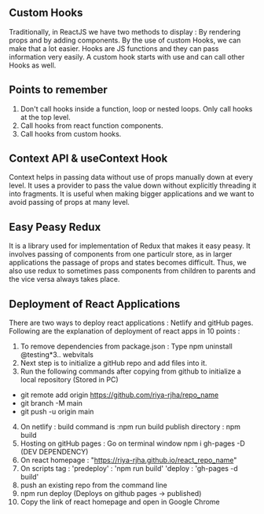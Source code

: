 ## Custom Hooks

Traditionally, in ReactJS we have two methods to display : By rendering props and by adding components. By the use of custom Hooks, we can make that a lot easier. Hooks are JS functions and they can pass information very easily. A custom hook starts with use and can call other Hooks as well.

## Points to remember
1. Don't call hooks inside a function, loop or nested loops. Only call hooks at the top level.
2. Call hooks from react function components.
3. Call hooks from custom hooks.

## Context API & useContext Hook
Context helps in passing data without use of props manually down at every level. It uses a provider to pass the value down without explicitly threading it into fragments. It is useful when making bigger applications and we want to avoid passing of props at many level.

## Easy Peasy Redux
It is a library used for implementation of Redux that makes it easy peasy. It involves passing of components from one particulr store, as in larger applications the passage of props and states becomes difficult. Thus, we also use redux to sometimes pass components from children to parents and the vice versa always takes place.

## Deployment of React Applications
There are two ways to deploy react applications : Netlify and gitHub pages. Following are the explanation of deployment of react apps in 10 points : 

1. To remove dependencies from package.json : Type npm uninstall @testing*3.. webvitals
2. Next step is to initialize a gitHub repo and add files into it.
3. Run the following commands after copying from github to initialize a local repository (Stored in PC)
* git remote add origin https://github.com/riya-rjha/repo_name
* git branch -M main
* git push -u origin main
4. On netlify : 
build command is :npm run build
publish directory : npm build
5. Hosting on gitHub pages : Go on terminal window 
npm i gh-pages -D (DEV DEPENDENCY)
6. On react homepage : "https://riya-rjha.github.io/react_repo_name"
7. On scripts tag : 'predeploy' : 'npm run build'
'deploy : 'gh-pages -d build'
8. push an existing repo from the command line 
9. npm run deploy (Deploys on github pages -> published)
10. Copy the link of react homepage and open in Google Chrome
